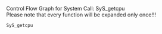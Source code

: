 Control Flow Graph for System Call: SyS_getcpu  
Please note that every function will be expanded only once!!! 

`SyS_getcpu`  
